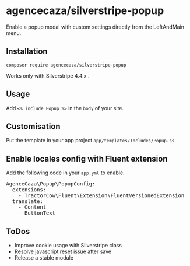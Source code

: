 <h1>agencecaza/silverstripe-popup</h1>
<p>Enable a popup modal with custom settings directly from the LeftAndMain menu.</p>

<h2>Installation</h2>
<code>composer require agencecaza/silverstripe-popup</code> <p>Works only with Silverstripe 4.4.x .</p>

<h2>Usage</h2>
<p>Add <code><% include Popup %></code> in the <code>body</code> of your site.

<h2>Customisation</h2>
<p>Put the template in your app project <code>app/templates/Includes/Popup.ss</code>.</p>


<h2>Enable locales config with Fluent extension</h2>
<p>Add the following code in your <code>app.yml</code> to enable.</p>

<pre>
AgenceCaza\Popup\PopupConfig:
  extensions:
    - TractorCow\Fluent\Extension\FluentVersionedExtension
  translate:
    - Content
    - ButtonText
</pre>

<h2>ToDos</h2>
<ul>
<li>Improve cookie usage with Silverstripe class</li>
<li>Resolve javascript reset issue after save</li>
<li>Release a stable module</li>
</ul>
